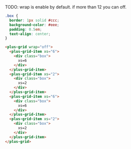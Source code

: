 TODO: wrap is enable by default. if more than 12 you can off.

```css [style]
.box {
  border: 1px solid #ccc;
  background-color: #eee;
  padding: 0.5em;
  text-align: center;
}
```

```html [template]
<plus-grid wrap="off">
  <plus-grid-item xs="6">
    <div class="box">
      xs=6
    </div>
  </plus-grid-item>
  <plus-grid-item xs="2">
    <div class="box">
      xs=2
    </div>
  </plus-grid-item>
  <plus-grid-item xs="6">
    <div class="box">
      xs=6
    </div>
  </plus-grid-item>
  <plus-grid-item xs="2">
    <div class="box">
      xs=2
    </div>
  </plus-grid-item>
</plus-grid>
```
